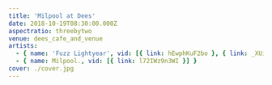 ```yaml
---
title: 'Milpool at Dees'
date: 2018-10-19T08:30:00.000Z
aspectratio: threebytwo
venue: dees_cafe_and_venue
artists:
  - { name: 'Fuzz Lightyear', vid: [{ link: hEwphKuF2bo }, { link: _XUiX78EidA }] }
  - { name: Milpool., vid: [{ link: l72IWz9n3WI }] }
cover: ./cover.jpg
---
```


